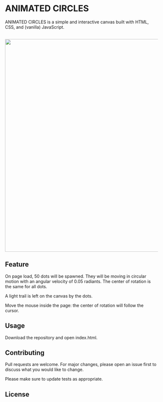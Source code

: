 # ANIMATED CIRCLES
ANIMATED CIRCLES is a simple and interactive canvas built with HTML, CSS, and (vanilla) JavaScript.

 ​ ​ ​ ​ ​ ​ ​ ​ ​ ​ ​ ​ ​ ​ ​ ​ ​ ​ ​ ​ ​ ​ ​ ​ <img src="assets/img/preview.png" width= "700px">

## Feature
On page load, 50 dots will be spawned. They will be moving in circular motion with an angular velocity of 0.05 radiants. The center of rotation is the same for all dots.

A light trail is left on the canvas by the dots.

Move the mouse inside the page: the center of rotation will follow the cursor.


## Usage
Download the repository and open index.html.


## Contributing
Pull requests are welcome. For major changes, please open an issue first to discuss what you would like to change.

Please make sure to update tests as appropriate.

## License 
